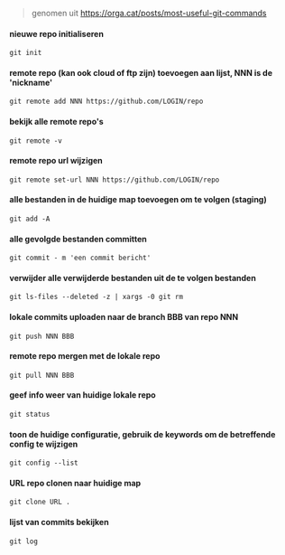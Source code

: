 > genomen uit https://orga.cat/posts/most-useful-git-commands

#### nieuwe repo initialiseren
    git init


#### remote repo (kan ook cloud of ftp zijn) toevoegen aan lijst, NNN is de 'nickname'
    git remote add NNN https://github.com/LOGIN/repo


#### bekijk alle remote repo's
    git remote -v


#### remote repo url wijzigen
    git remote set-url NNN https://github.com/LOGIN/repo


#### alle bestanden in de huidige map toevoegen om te volgen (staging)
    git add -A


#### alle gevolgde bestanden committen
    git commit - m 'een commit bericht'


#### verwijder alle verwijderde bestanden uit de te volgen bestanden
    git ls-files --deleted -z | xargs -0 git rm


#### lokale commits uploaden naar de branch BBB van repo NNN
    git push NNN BBB


#### remote repo mergen met de lokale repo
    git pull NNN BBB


#### geef info weer van huidige lokale repo
    git status



#### toon de huidige configuratie, gebruik de keywords om de betreffende config te wijzigen
    git config --list


#### URL repo clonen naar huidige map
    git clone URL .


#### lijst van commits bekijken
    git log
